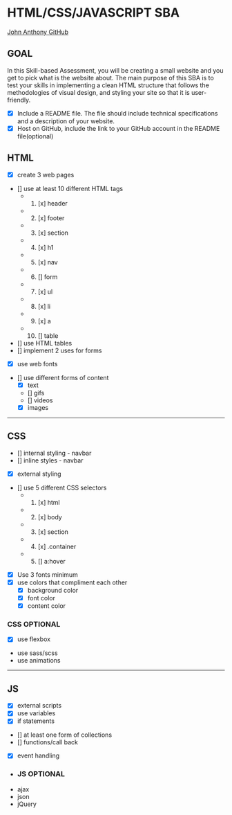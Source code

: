 # HTML/CSS/JAVASCRIPT SBA

[John Anthony GitHub](https://github.com/MartSpeed/jma_teksys/tree/main/sba_jmaHTML)

## GOAL

In this Skill-based Assessment, you will be creating a small website and you get to pick what is the website about. The main purpose of this SBA is to test your skills in implementing a clean HTML structure that follows the methodologies of visual design, and styling your site so that it is user-friendly.

- [x] Include a README file. The file should include technical specifications and a description of your website.
- [x] Host on GitHub, include the link to your GitHub account in the README file(optional)

## HTML

- [x] create 3 web pages
- [] use at least 10 different HTML tags
  - 1. [x] header
  - 2. [x] footer
  - 3. [x] section
  - 4. [x] h1
  - 5. [x] nav
  - 6. [] form
  - 7. [x] ul
  - 8. [x] li
  - 9. [x] a
  - 10. [] table
- [] use HTML tables
- [] implement 2 uses for forms
- [x] use web fonts
- [] use different forms of content
  - [x] text
  - [] gifs
  - [] videos
  - [x] images

---

## CSS

- [] internal styling - navbar
- [] inline styles - navbar
- [x] external styling
- [] use 5 different CSS selectors
  - 1. [x] html
  - 2. [x] body
  - 3. [x] section
  - 4. [x] .container
  - 5. [] a:hover
- [x] Use 3 fonts minimum
- [x] use colors that compliment each other
  - [x] background color
  - [x] font color
  - [x] content color

### CSS OPTIONAL

- [x] use flexbox
- use sass/scss
- use animations

---

## JS

- [x] external scripts
- [x] use variables
- [x] if statements
- [] at least one form of collections
- [] functions/call back
- [x] event handling

- ### JS OPTIONAL
- ajax
- json
- jQuery
